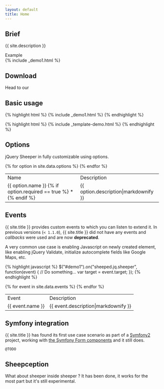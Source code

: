 ```yaml
---
layout: default
title: Home
---
```


## Brief

{{ site.description }}

<div class="card-demo">
  <div class="card-block">
    <div class="demo-label">Example</div>
    {% include _demo1.html %}
    <script id="demo1-prototype" type="text/template">
      {% include _template-demo.html %}
    </script>
  </div>
</div>

## Download

Head to our

## Basic usage

{% highlight html %}
  {% include _demo1.html %}
{% endhighlight %}

{% highlight html %}
  {% include _template-demo.html %}
{% endhighlight %}

## Options

jQuery Sheeper in fully customizable using options.

<table>
    <tr>
        <td>Name</td>
        <td>Description</td>
    </tr>
    {% for option in site.data.options %}
        <tr>
            <td>
                {{ option.name }}
                {% if option.required == true %}
                    <span class="text-danger">&#42;</span>
                {% endif %}
            </td>
            <td>{{ option.description|markdownify }}</td>
        </tr>
    {% endfor %}
</table>

## Events

{{ site.title }} provides custom events to which you can listen to extend it. In previous versions (`< 1.1.0`), {{ site.title }} did not have any events and *callbacks* were used and are now **deprecated**.

A very common use case is enabling Javascript on newly created element, like enabling jQuery Validate, initialize autocomplete fields like Google Maps, etc.

{% highlight javascript %}
$("#demo1").on("sheeped.jq.sheeper", function(event) {
    // Do something...
    var target = event.target;
});
{% endhighlight %}

<table>
    <tr>
        <td>Event</td>
        <td>Description</td>
    </tr>
    {% for event in site.data.events %}
        <tr>
            <td>
                {{ event.name }}
            </td>
            <td>{{ event.description|markdownify }}</td>
        </tr>
    {% endfor %}
</table>

## Symfony integration

{{ site.title }} has found its first use case scenario as part of a [Symfony2](https://symfony.com/) project, working with [the Symfony Form components](http://symfony.com/doc/current/components/form/introduction.html) and it still does.

`@TODO`

## Sheepception

What about sheeper inside sheeper ? It has been done, it works for the most part but it's still experimental.

